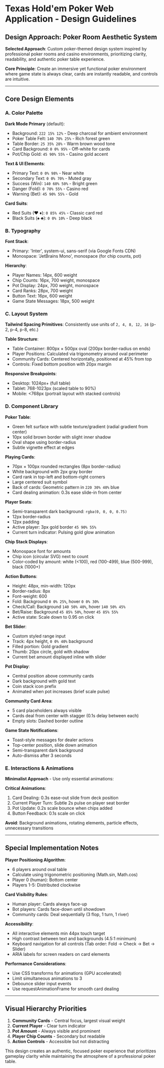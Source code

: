 # Texas Hold'em Poker Web Application - Design Guidelines

## Design Approach: Poker Room Aesthetic System

**Selected Approach**: Custom poker-themed design system inspired by professional poker rooms and casino environments, prioritizing clarity, readability, and authentic poker table experience.

**Core Principle**: Create an immersive yet functional poker environment where game state is always clear, cards are instantly readable, and controls are intuitive.

---

## Core Design Elements

### A. Color Palette

**Dark Mode Primary** (default):
- Background: `222 15% 12%` - Deep charcoal for ambient environment
- Poker Table Felt: `140 70% 25%` - Rich forest green
- Table Border: `25 35% 28%` - Warm brown wood tone
- Card Background: `0 0% 95%` - Off-white for cards
- Pot/Chip Gold: `45 90% 55%` - Casino gold accent

**Text & UI Elements**:
- Primary Text: `0 0% 98%` - Near white
- Secondary Text: `0 0% 70%` - Muted gray
- Success (Win): `140 60% 50%` - Bright green
- Danger (Fold): `0 70% 55%` - Casino red
- Warning (Bet): `45 90% 55%` - Gold

**Card Suits**:
- Red Suits (♥ ♦): `0 85% 45%` - Classic card red
- Black Suits (♠ ♣): `0 0% 10%` - Deep black

### B. Typography

**Font Stack**:
- Primary: 'Inter', system-ui, sans-serif (via Google Fonts CDN)
- Monospace: 'JetBrains Mono', monospace (for chip counts, pot)

**Hierarchy**:
- Player Names: 14px, 600 weight
- Chip Counts: 16px, 700 weight, monospace
- Pot Display: 24px, 700 weight, monospace
- Card Ranks: 28px, 700 weight
- Button Text: 16px, 600 weight
- Game State Messages: 18px, 500 weight

### C. Layout System

**Tailwind Spacing Primitives**: Consistently use units of `2, 4, 8, 12, 16` (p-2, p-4, p-8, etc.)

**Table Structure**:
- Table Container: 800px × 500px oval (200px border-radius on ends)
- Player Positions: Calculated via trigonometry around oval perimeter
- Community Cards: Centered horizontally, positioned at 45% from top
- Controls: Fixed bottom position with 20px margin

**Responsive Breakpoints**:
- Desktop: 1024px+ (full table)
- Tablet: 768-1023px (scaled table to 90%)
- Mobile: <768px (portrait layout with stacked controls)

### D. Component Library

**Poker Table**:
- Green felt surface with subtle texture/gradient (radial gradient from center)
- 10px solid brown border with slight inner shadow
- Oval shape using border-radius
- Subtle vignette effect at edges

**Playing Cards**:
- 70px × 100px rounded rectangles (8px border-radius)
- White background with 2px gray border
- Card rank in top-left and bottom-right corners
- Large centered suit symbol
- Back of cards: Geometric pattern in `220 30% 40%` blue
- Card dealing animation: 0.3s ease slide-in from center

**Player Seats**:
- Semi-transparent dark background: `rgba(0, 0, 0, 0.75)`
- 12px border-radius
- 12px padding
- Active player: 3px gold border `45 90% 55%`
- Current turn indicator: Pulsing gold glow animation

**Chip Stack Displays**:
- Monospace font for amounts
- Chip icon (circular SVG) next to count
- Color-coded by amount: white (<100), red (100-499), blue (500-999), black (1000+)

**Action Buttons**:
- Height: 48px, min-width: 120px
- Border-radius: 8px
- Font-weight: 600
- Fold: Background `0 0% 25%`, hover `0 0% 30%`
- Check/Call: Background `140 50% 40%`, hover `140 50% 45%`
- Bet/Raise: Background `45 85% 50%`, hover `45 85% 55%`
- Active state: Scale down to 0.95 on click

**Bet Slider**:
- Custom styled range input
- Track: 4px height, `0 0% 40%` background
- Filled portion: Gold gradient
- Thumb: 20px circle, gold with shadow
- Current bet amount displayed inline with slider

**Pot Display**:
- Central position above community cards
- Dark background with gold text
- Coin stack icon prefix
- Animated when pot increases (brief scale pulse)

**Community Card Area**:
- 5 card placeholders always visible
- Cards deal from center with stagger (0.1s delay between each)
- Empty slots: Dashed border outline

**Game State Notifications**:
- Toast-style messages for dealer actions
- Top-center position, slide down animation
- Semi-transparent dark background
- Auto-dismiss after 3 seconds

### E. Interactions & Animations

**Minimalist Approach** - Use only essential animations:

**Critical Animations**:
1. Card Dealing: 0.3s ease-out slide from deck position
2. Current Player Turn: Subtle 2s pulse on player seat border
3. Pot Update: 0.2s scale bounce when chips added
4. Button Feedback: 0.1s scale on click

**Avoid**: Background animations, rotating elements, particle effects, unnecessary transitions

---

## Special Implementation Notes

**Player Positioning Algorithm**:
- 6 players around oval table
- Calculate using trigonometric positioning (Math.sin, Math.cos)
- Player 0 (human): Bottom center
- Players 1-5: Distributed clockwise

**Card Visibility Rules**:
- Human player: Cards always face-up
- Bot players: Cards face-down until showdown
- Community cards: Deal sequentially (3 flop, 1 turn, 1 river)

**Accessibility**:
- All interactive elements min 44px touch target
- High contrast between text and backgrounds (4.5:1 minimum)
- Keyboard navigation for all controls (Tab order: Fold → Check → Bet → Slider)
- ARIA labels for screen readers on card elements

**Performance Considerations**:
- Use CSS transforms for animations (GPU accelerated)
- Limit simultaneous animations to 3
- Debounce slider input events
- Use requestAnimationFrame for smooth card dealing

---

## Visual Hierarchy Priorities

1. **Community Cards** - Central focus, largest visual weight
2. **Current Player** - Clear turn indicator
3. **Pot Amount** - Always visible and prominent
4. **Player Chip Counts** - Secondary but readable
5. **Action Controls** - Accessible but not distracting

This design creates an authentic, focused poker experience that prioritizes gameplay clarity while maintaining the atmosphere of a professional poker table.